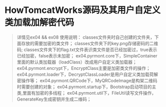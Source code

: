 # HowTomcatWorks源码及其用户自定义类加载加解密代码
> 详情见ex04 && ex08
> 使用说明：
> classes文件夹时自己创建的文件夹，下面存放的需要加密的类文件；
> classes文件夹下的key.png存储密码的二维码;
> classes文件夹下的flag.txt文件表识类文件是否已经加密过，true表示已经加密，false表示未加密；
> ex04.pyrmont.core下，SimpleContainer里面的默认类加载器（loadClass）改成用户自定义类加载器；
> ex04.pyrmont.encrypt下，EncryptClass主要是加密类文件的操作；
> ex04.pyrmont.loader下，DecryptClassLoader是用户自定义类加载荷解密操作等；
> ex04.pyrmont.QRCode下，MyQRCodeImage是构架二维码时需要创建的对象；
> ex04.pyrmont.startup下，Bootstrap启动项目的主类,里面有加密的多线程；
> ex04.pyrmont.util下，FileUtil读写文件操作，GenerateKey生成密钥并生成二维码；
